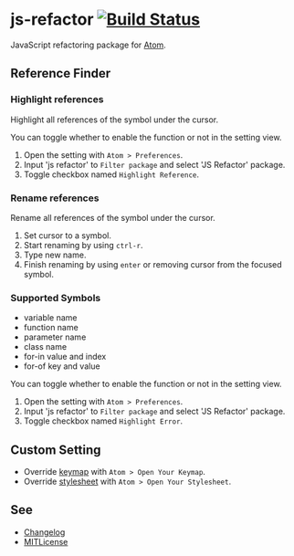 # js-refactor [![Build Status](https://travis-ci.org/minodisk/js-refactor.svg?branch=master)](https://travis-ci.org/minodisk/js-refactor)

JavaScript refactoring package for [Atom](https://atom.io/).

## Reference Finder

### Highlight references

Highlight all references of the symbol under the cursor.

<!-- ![capture_reference](https://cloud.githubusercontent.com/assets/514164/2929355/b4fe6d30-d788-11e3-88c3-e65c0046d3fc.gif) -->

You can toggle whether to enable the function or not in the setting view.

1. Open the setting with `Atom > Preferences`.
2. Input 'js refactor' to `Filter package` and select 'JS Refactor' package.
3. Toggle checkbox named `Highlight Reference`.

### Rename references

Rename all references of the symbol under the cursor.

<!-- ![capture_rename](https://cloud.githubusercontent.com/assets/514164/2929354/b4e848d4-d788-11e3-99c2-620f406d5e6f.gif) -->

1. Set cursor to a symbol.
2. Start renaming by using `ctrl-r`.
3. Type new name.
4. Finish renaming by using `enter` or removing cursor from the focused symbol.

### Supported Symbols

* variable name
* function name
* parameter name
* class name
* for-in value and index
* for-of key and value

<!-- ## Highlight Compile Error (EXPERIMENTAL) -->

<!-- ![capture_error](https://cloud.githubusercontent.com/assets/514164/2936037/568a47d8-d841-11e3-84d4-76ba1a8f69b6.gif) -->

You can toggle whether to enable the function or not in the setting view.

1. Open the setting with `Atom > Preferences`.
2. Input 'js refactor' to `Filter package` and select 'JS Refactor' package.
3. Toggle checkbox named `Highlight Error`.

## Custom Setting

* Override [keymap](kaymaps/js-refactor.cson) with `Atom > Open Your Keymap`.
* Override [stylesheet](stylesheets/js-refactor.less) with `Atom > Open Your Stylesheet`.

## See

* [Changelog](CHANGELOG.md)
* [MITLicense](LICENSE)
